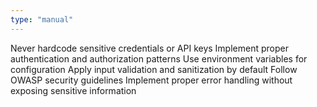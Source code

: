 ```yaml
---
type: "manual"
---
```


Never hardcode sensitive credentials or API keys
Implement proper authentication and authorization patterns
Use environment variables for configuration
Apply input validation and sanitization by default
Follow OWASP security guidelines
Implement proper error handling without exposing sensitive information